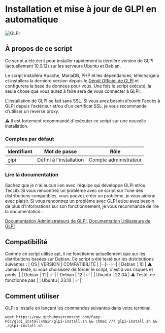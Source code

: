 # Installation et mise à jour de GLPI en automatique
 ![GLPI](https://glpi-project.org/wp-content/uploads/2022/01/hero-img-2.png)
## À propos de ce script

Ce script a été écrit pour installer rapidement la dernière version de GLPI (actuellement 10.0.12) sur les serveurs Ubuntu et Debian.

Le script installera Apache, MariaDB, PHP et les dépendances, téléchargera et installera la dernière version depuis le [Dépôt Officiel de GLPI](https://github.com/glpi-project/glpi) et configurera la base de données pour vous.
Une fois le script exécuté, la seule chose que vous aurez à faire sera de vous connecter à GLPI.

L'installation de GLPI se fait sans SSL. Si vous avez besoin d'ouvrir l'accès à GLPI depuis l'extérieur et/ou d'un certificat SSL, je vous recommande d'utiliser un reverse proxy.

⚠️ Il est fortement recommandé d'exécuter ce script sur une nouvelle installation.

### Comptes par défaut

| Identifiant | Mot de passe | Rôle |
|--|--|--|
| glpi | Défini à l'installation | Compte administrateur |

### Lire la documentation
Sachez que je n'ai aucun lien avec l'équipe qui développe GLPI et/ou TecLib.
Si vous rencontrez un problème avec ce script sur l'une des distributions compatibles, vous pouvez créer un problème, je vous aiderai avec plaisir.
Si vous rencontrez un problème avec GLPI et/ou avez besoin de plus d'informations sur son fonctionnement, je vous recommande de lire la documentation :

[Documentation Administrateurs de GLPI](https://glpi-install.readthedocs.io/), [Documentation Utilisateurs de GLPI](https://glpi-user-documentation.readthedocs.io/)

## Compatibilité
Comme ce script utilise apt, il ne fonctionne actuellement que sur les distributions basées sur Debian.
Ce script a été testé sur les distributions suivantes :
| OS | VERSION | COMPATIBILITÉ |
|--|--|--|
| Debian | 10 | ⚠️ Jamais testé, si vous choisissez de forcer le script, c'est à vos risques et périls. |
| Debian | 11 | ✅ |
| Debian | 12 | ✅ |
| Ubuntu | 22.04 | ⚠️ Testé, ne fonctionne pas |
| Ubuntu | 23.10 | ✅ |


## Comment utiliser
GLPI s'installe en lançant les commandes suivantes dans votre terminal. 

    wget https://raw.githubusercontent.com/Papy-Poc/glpi_install/main/glpi-install.sh && chmod 777 glpi-install.sh && ./glpi-install.sh
